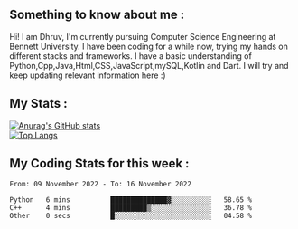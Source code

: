 ## Something to know about me : <br>
Hi! I am Dhruv, I'm currently pursuing Computer Science Engineering at Bennett University. I have been coding for a while now, trying my hands on different stacks and frameworks.
I have a basic understanding of Python,Cpp,Java,Html,CSS,JavaScript,mySQL,Kotlin and Dart. I will try and keep updating relevant information here :)
<br>

## My Stats : <br>
[![Anurag's GitHub stats](https://github-readme-stats.vercel.app/api?username=DhruvLawaniya&show_icons=true&theme=tokyonight&hide=prs,issues)](https://github.com/anuraghazra/github-readme-stats)<br>
[![Top Langs](https://github-readme-stats.vercel.app/api/top-langs/?username=DhruvLawaniya&theme=tokyonight)](https://github.com/anuraghazra/github-readme-stats)
## My Coding Stats for this week : <br>
<!--START_SECTION:waka-->

```text
From: 09 November 2022 - To: 16 November 2022

Python   6 mins          ██████████████▓░░░░░░░░░░   58.65 %
C++      4 mins          █████████▒░░░░░░░░░░░░░░░   36.78 %
Other    0 secs          █░░░░░░░░░░░░░░░░░░░░░░░░   04.58 %
```

<!--END_SECTION:waka-->


<br>
